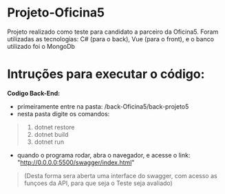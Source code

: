 # Projeto-Oficina5
Projeto realizado como teste para candidato a parceiro da Oficina5.
Foram utilizadas as tecnologias: C# (para o back), Vue (para o front), e o banco utilizado foi o MongoDb

# Intruções para executar o código:

**Codigo Back-End:** 
* primeiramente entre na pasta: /back-Oficina5/back-projeto5
* nesta pasta digite os comandos: 
> 1. dotnet restore
> 2. dotnet build
> 3. dotnet run
* quando o programa rodar, abra o navegador, e acesse o link: "http://0.0.0.0:5500/swagger/index.html"
> (Desta forma sera aberta uma interface do swagger, com acesso as funçoes da API, para que seja o Teste seja avaliado)
